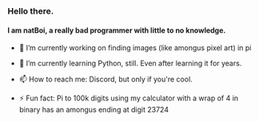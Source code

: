 ### Hello there.
####  I am natBoi, a really bad programmer with little to no knowledge.

- 🔭 I’m currently working on finding images (like amongus pixel art) in pi
  
- 🌱 I’m currently learning Python, still. Even after learning it for years.
  
- 📫 How to reach me: Discord, but only if you're cool.
  
- ⚡ Fun fact: Pi to 100k digits using my calculator with a wrap of 4 in binary has an amongus ending at digit 23724

